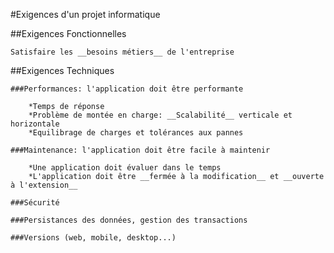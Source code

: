 #Exigences d'un projet informatique

##Exigences Fonctionnelles
    
    Satisfaire les __besoins métiers__ de l'entreprise

##Exigences Techniques

    ###Performances: l'application doit être performante
    
        *Temps de réponse
        *Problème de montée en charge: __Scalabilité__ verticale et horizontale
        *Equilibrage de charges et tolérances aux pannes
        
    ###Maintenance: l'application doit être facile à maintenir
    
        *Une application doit évaluer dans le temps
        *L'application doit être __fermée à la modification__ et __ouverte à l'extension__

    ###Sécurité
    
    ###Persistances des données, gestion des transactions
    
    ###Versions (web, mobile, desktop...)
